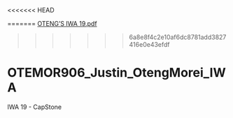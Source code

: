 <<<<<<< HEAD

=======
[OTENG’S IWA 19.pdf](https://github.com/Oteng29/OTEMOR906_BCL2302_Justin_OtengMorei_IWA/files/11415026/OTENG.S.IWA.19.pdf)
>>>>>>> 6a8e8f4c2e10af6dc8781add3827416e0e43efdf
# OTEMOR906_Justin_OtengMorei_IWA
IWA 19 - CapStone
